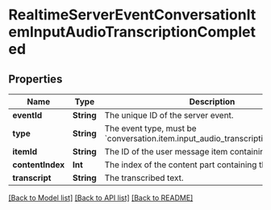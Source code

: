 # RealtimeServerEventConversationItemInputAudioTranscriptionCompleted

## Properties
Name | Type | Description | Notes
------------ | ------------- | ------------- | -------------
**eventId** | **String** | The unique ID of the server event. | 
**type** | **String** | The event type, must be &#x60;conversation.item.input_audio_transcription.completed&#x60;. | 
**itemId** | **String** | The ID of the user message item containing the audio. | 
**contentIndex** | **Int** | The index of the content part containing the audio. | 
**transcript** | **String** | The transcribed text. | 

[[Back to Model list]](../README.md#documentation-for-models) [[Back to API list]](../README.md#documentation-for-api-endpoints) [[Back to README]](../README.md)


